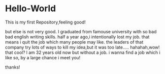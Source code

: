# Hello-World
This is my first Repository,feeling good!

but else is not very good.
I graduated from famouse university with so bad bad english writing skills.
half a year ago,i intentionally lost my job.
that means i quit the job which many people may like.
the leaders of that company try lots of ways to kill my idea,but it was too late.....
hahahah,wow!
that cool?
I am 32 years old now
but without a job.
i wanna find a job which i like
so, by a large chance
i meet you!

thanks!



